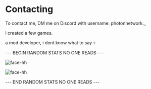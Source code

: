 # Contacting
To contact me, DM me on Discord with username: photonnetwork._

i created a few games.

a mod developer, i dont know what to say 💀

--- BEGIN RANDOM STATS NO ONE READS ---

![face-hh](https://github-readme-stats.vercel.app/api?username=novervr&show_icons=true&theme=tokyonight&hide=["issues"])

![face-hh](https://github-readme-stats.vercel.app/api/top-langs?username=novervr&show_icons=true&theme=tokyonight&layout=compact)

--- END RANDOM STATS NO ONE READS ---
